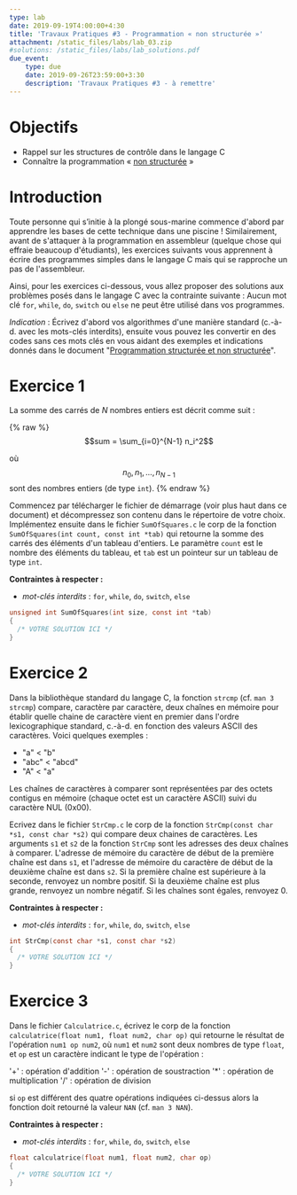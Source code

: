 ```yaml
---
type: lab
date: 2019-09-19T4:00:00+4:30
title: 'Travaux Pratiques #3 - Programmation « non structurée »'
attachment: /static_files/labs/lab_03.zip
#solutions: /static_files/labs/lab_solutions.pdf
due_event: 
    type: due
    date: 2019-09-26T23:59:00+3:30
    description: 'Travaux Pratiques #3 - à remettre'
---
```


# Objectifs

  - Rappel sur les structures de contrôle dans le langage C
  - Connaître la programmation « [non structurée](http://pise.info/algo/complements.htm) »

# Introduction

Toute personne qui s’initie à la plongé sous-marine commence d'abord par apprendre les bases de cette technique dans une piscine ! Similairement, avant de s'attaquer à la programmation en assembleur (quelque chose qui effraie beaucoup d'étudiants), les exercices suivants vous apprennent à écrire des programmes simples dans le langage C mais qui se rapproche un pas de l'assembleur.     

Ainsi, pour les exercices ci-dessous, vous allez proposer des solutions aux problèmes posés dans le langage C avec la contrainte suivante : Aucun mot clé `for`, `while`, `do`, `switch` ou `else` ne peut être utilisé dans vos programmes.

*Indication* : Écrivez d'abord vos algorithmes d'une manière standard (c.-à-d. avec les mots-clés interdits), ensuite vous pouvez les convertir en des codes sans ces mots clés en vous aidant des exemples et indications donnés dans le document "[Programmation structurée et non structurée]({{site.baseurl}}/static_files/docs/non_structured_programming.html)".

# Exercice 1

La somme des carrés de *N* nombres entiers est décrit comme suit :

{% raw %}
$$sum = \sum_{i=0}^{N-1} n_i^2$$

où $$n_0, n_1, ..., n_{N-1}$$ sont des nombres entiers (de type ``int``).
{% endraw %}

Commencez par télécharger le fichier de démarrage (voir plus haut dans ce document) et décompressez son contenu dans le répertoire de votre choix. Implémentez ensuite dans le fichier `SumOfSquares.c` le corp de la fonction `SumOfSquares(int count, const int *tab)` qui retourne la somme des carrés des éléments d'un tableau d'entiers.
Le paramètre `count` est le nombre des éléments du tableau, et `tab` est un pointeur sur un tableau de type `int`.

**Contraintes à respecter :**
  - *mot-clés interdits* : `for`, `while`, `do`, `switch`, `else`

```c
unsigned int SumOfSquares(int size, const int *tab)
{
  /* VOTRE SOLUTION ICI */
}
```

# Exercice 2

Dans la bibliothèque standard du langage C, la fonction `strcmp` (cf. `man 3 strcmp`) compare, caractère par caractère,
deux chaînes en mémoire pour établir quelle chaine de caractère vient en premier dans l'ordre
lexicographique standard, c.-à-d. en fonction des valeurs ASCII des caractères. Voici quelques exemples :

  - "a" < "b"
  - "abc" < "abcd"
  - "A" < "a"

Les chaînes de caractères à comparer sont représentées par des octets contigus en mémoire (chaque octet est un
caractère ASCII) suivi du caractère NUL (0x00).

Ecrivez dans le fichier `StrCmp.c` le corp de la fonction `StrCmp(const char *s1, const char *s2)` qui compare deux chaines de caractères. 
Les arguments `s1` et `s2` de la fonction `StrCmp` sont les adresses des deux chaînes à comparer. L'adresse de
mémoire du caractère de début de la première chaîne est dans `s1`, et l'adresse de mémoire du caractère de début
de la deuxième chaîne est dans `s2`. Si la première chaîne est supérieure à la seconde, renvoyez un nombre positif.
Si la deuxième chaîne est plus grande, renvoyez un nombre négatif. Si les chaînes sont égales, renvoyez 0.

**Contraintes à respecter :**
  - *mot-clés interdits* : `for`, `while`, `do`, `switch`, `else`

```c
int StrCmp(const char *s1, const char *s2)
{
  /* VOTRE SOLUTION ICI */
}
```

# Exercice 3

Dans le fichier `Calculatrice.c`, écrivez le corp de la fonction `calculatrice(float num1, float num2, char op)` qui retourne le résultat de l'opération `num1 op num2`, où `num1` et `num2` sont deux nombres de type `float`, et `op` est un caractère indicant le type de l'opération :

  '+' : opération d'addition
  '-' : opération de soustraction
  '*' : opération de multiplication
  '/' : opération de division

si `op` est différent des quatre opérations indiquées ci-dessus alors la fonction doit retourné la valeur `NAN` (cf. `man 3 NAN`).

**Contraintes à respecter :**
  - *mot-clés interdits* : `for`, `while`, `do`, `switch`, `else`

```c
float calculatrice(float num1, float num2, char op)
{
  /* VOTRE SOLUTION ICI */
}
```
